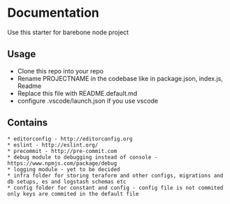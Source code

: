 # Documentation

Use this starter for barebone node project

## Usage

* Clone this repo into your repo
* Rename PROJECTNAME in the codebase like in package.json, index.js, Readme
* Replace this file with README.default.md
* configure .vscode/launch.json if you use vscode


## Contains
    * editorconfig - http://editorconfig.org
    * eslint - http://eslint.org/
    * precommit - http://pre-commit.com
    * debug module to debugging instead of console - https://www.npmjs.com/package/debug
    * logging module - yet to be decided
    * infra folder for storing teraform and other configs, migrations and db setups, es and logstash schemas etc
    * config folder for constant and config - config file is not commited only keys are commited in the default file

